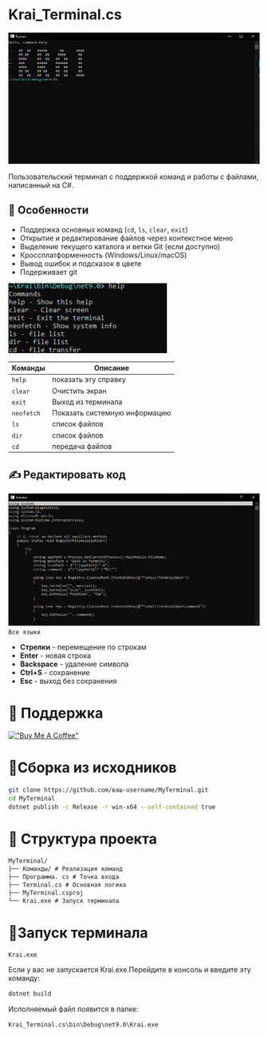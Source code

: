 # Krai_Terminal.cs
![Terminal Screenshot](/img/Снимок.PNG)

Пользовательский терминал с поддержкой команд и работы с файлами, написанный на C#.

## 🌟 Особенности
- Поддержка основных команд (`cd`, `ls`, `clear`, `exit`)
- Открытие и редактирование файлов через контекстное меню
- Выделение текущего каталога и ветки Git (если доступно)
- Кроссплатформенность (Windows/Linux/macOS)
- Вывод ошибок и подсказок в цвете
- Подерживает git 

![Help](/img/Снимок1.PNG)

| Команды | Описание |
| - | - |
| `help` | показать эту справку |
| `clear` | Очистить экран |
| `exit` | Выход из терминала |
| `neofetch` | Показать системную информацию |
| `ls` | список файлов |
| `dir` | список файлов |
| `cd` | передача файлов |

## ✍️ Редактировать код
![Cod](/img/Снимок2.PNG)
`Все языки`
- **Стрелки** - перемещение по строкам
- **Enter** - новая строка
- **Backspace** - удаление символа
- **Ctrl+S** - сохранение
- **Esc** - выход без сохранения

# 💸 Поддержка

[!["Buy Me A Coffee"](https://www.buymeacoffee.com/assets/img/custom_images/purple_img.png)](https://buymeacoffee.com/kreofotimio)

# 🔨Сборка из исходников
```bash
git clone https://github.com/ваш-username/MyTerminal.git
cd MyTerminal
dotnet publish -c Release -r win-x64 --self-contained true
```
# 📂 Структура проекта
```
MyTerminal/
├── Команды/ # Реализация команд
├── Программа. cs # Точка входа
├── Terminal.cs # Основная логика
├── MyTerminal.csproj
└── Krai.exe # Запуск терминала
```
# 🔧Запуск терминала
```
Krai.exe
```
Если у вас не запускается Krai.exe.Перейдите в консоль и введите эту команду:
```bash
dotnet build
```
Исполняемый файл появится в папке:
```
Krai_Terminal.cs\bin\Debug\net9.0\Krai.exe
```
